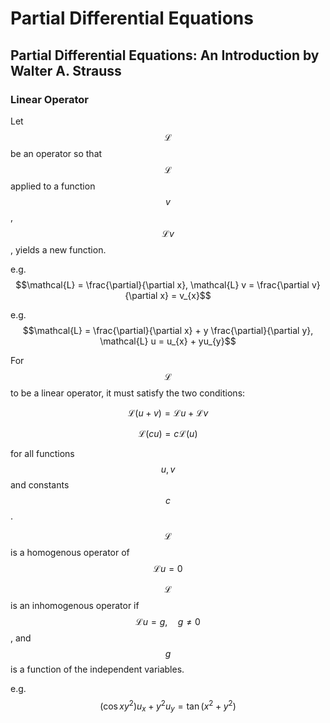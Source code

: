 # Partial Differential Equations

## Partial Differential Equations: An Introduction by Walter A. Strauss

### Linear Operator

Let $$\mathcal{L}$$ be an operator so that $$\mathcal{L}$$ applied to a function $$v$$, $$\mathcal{L} v$$, yields a new function.

e.g. $$\mathcal{L} = \frac{\partial}{\partial x}, \mathcal{L} v = \frac{\partial v}{\partial x} = v_{x}$$

e.g. $$\mathcal{L} = \frac{\partial}{\partial x} + y \frac{\partial}{\partial y}, \mathcal{L} u = u_{x} + yu_{y}$$

For $$\mathcal{L}$$ to be a linear operator, it must satisfy the two conditions:

$$\mathcal{L}(u+v) = \mathcal{L} u + \mathcal{L} v$$

$$\mathcal{L}(cu) = c\mathcal{L}(u)$$

for all functions $$u,v$$ and constants $$c$$ .

$$\mathcal{L}$$ is a homogenous operator of $$\mathcal{L}u=0$$

$$\mathcal{L}$$ is an inhomogenous operator if $$\mathcal{L} u = g, \quad g\neq 0$$, and $$g$$ is a function of the independent variables.

e.g. $$(\cos xy^{2})u_x + y^{2}u_y = \tan(x^{2}+y^{2})$$
